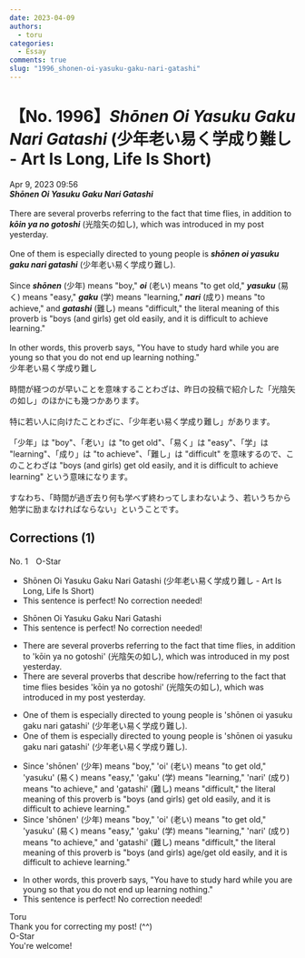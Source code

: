 ```yaml
---
date: 2023-04-09
authors:
  - toru
categories:
  - Essay
comments: true
slug: "1996_shonen-oi-yasuku-gaku-nari-gatashi"
---
```


# 【No. 1996】<strong><em>Shōnen Oi Yasuku Gaku Nari Gatashi</em></strong> (少年老い易く学成り難し - Art Is Long, Life Is Short)
<div class="date">Apr 9, 2023 09:56</div>
<div id="post"><div id="body_show_ori">
<strong><em>Shōnen Oi Yasuku Gaku Nari Gatashi</em></strong><br/><br/>There are several proverbs referring to the fact that time flies, in addition to <strong><em>kōin ya no gotoshi</em></strong> (光陰矢の如し), which was introduced in my post yesterday.<br/><br/>One of them is especially directed to young people is <strong><em>shōnen oi yasuku gaku nari gatashi</em></strong> (少年老い易く学成り難し).<br/><br/>Since <strong><em>shōnen</em></strong> (少年) means "boy," <strong><em>oi</em></strong> (老い) means "to get old," <strong><em>yasuku</em></strong> (易く) means "easy," <strong><em>gaku</em></strong> (学) means "learning," <strong><em>nari</em></strong> (成り) means "to achieve," and <strong><em>gatashi</em></strong> (難し) means "difficult," the literal meaning of this proverb is "boys (and girls) get old easily, and it is difficult to achieve learning."<br/><br/>In other words, this proverb says, "You have to study hard while you are young so that you do not end up learning nothing."
</div></div>

<!-- more -->

<div id="post_ja"><div id="body_show_mo">
少年老い易く学成り難し<br/><br/>時間が経つのが早いことを意味することわざは、昨日の投稿で紹介した「光陰矢の如し」のほかにも幾つかあります。<br/><br/>特に若い人に向けたことわざに、「少年老い易く学成り難し」があります。<br/><br/>「少年」は "boy"、「老い」は "to get old"、「易く」は "easy"、「学」は "learning"、「成り」は "to achieve"、「難し」は "difficult" を意味するので、このことわざは "boys (and girls) get old easily, and it is difficult to achieve learning" という意味になります。<br/><br/>すなわち、「時間が過ぎ去り何も学べず終わってしまわないよう、若いうちから勉学に励まなければならない」ということです。
</div></div>

## Corrections (1)
<div id="block"><div class="first_name"> No. 1　<span class="just_name">O-Star</span></div><div id="block2">
<ul class="correction_field">
<li class="incorrect">Shōnen Oi Yasuku Gaku Nari Gatashi (少年老い易く学成り難し - Art Is Long, Life Is Short)</li>
<li class="corrected perfect">This sentence is perfect! No correction needed!</li>
</ul>
<ul class="correction_field">
<li class="incorrect">Shōnen Oi Yasuku Gaku Nari Gatashi</li>
<li class="corrected perfect">This sentence is perfect! No correction needed!</li>
</ul>
<ul class="correction_field">
<li class="incorrect">There are several proverbs referring to the fact that time flies, in addition to 'kōin ya no gotoshi' (光陰矢の如し), which was introduced in my post yesterday.</li>
<li class="corrected correct">
There are several proverbs<span class="f_blue"> that describe how/referring to the fact that t</span>ime flies <span class="f_bold">besides</span> 'kōin ya no gotoshi' (光陰矢の如し), which was introduced in my post yesterday.
</li>
</ul>
<ul class="correction_field">
<li class="incorrect">One of them is especially directed to young people is 'shōnen oi yasuku gaku nari gatashi' (少年老い易く学成り難し).</li>
<li class="corrected correct">
One of them <span class="sline"><span class="f_red">is</span></span> especially directed to young people is 'shōnen oi yasuku gaku nari gatashi' (少年老い易く学成り難し).
</li>
</ul>
<ul class="correction_field">
<li class="incorrect">Since 'shōnen' (少年) means "boy," 'oi' (老い) means "to get old," 'yasuku' (易く) means "easy," 'gaku' (学) means "learning," 'nari' (成り) means "to achieve," and 'gatashi' (難し) means "difficult," the literal meaning of this proverb is "boys (and girls) get old easily, and it is difficult to achieve learning."</li>
<li class="corrected correct">
Since 'shōnen' (少年) means "boy," 'oi' (老い) means "to get old," 'yasuku' (易く) means "easy," 'gaku' (学) means "learning," 'nari' (成り) means "to achieve," and 'gatashi' (難し) means "difficult," the literal meaning of this proverb is "boys (and girls<span class="f_blue">) age/get old</span> easily, and it is difficult to achieve learning."
</li>
</ul>
<ul class="correction_field">
<li class="incorrect">In other words, this proverb says, "You have to study hard while you are young so that you do not end up learning nothing."</li>
<li class="corrected perfect">This sentence is perfect! No correction needed!</li>
</ul>
</div><div class="name"><span class="just_name">Toru</span><br>
Thank you for correcting my post! (^^)
</div>
<div class="name"><span class="just_name">O-Star</span><br>
You're welcome!
</div>
</div>
